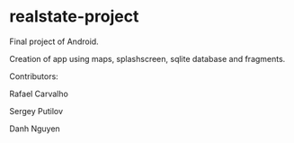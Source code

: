 # realstate-project

Final project of Android.

Creation of app using maps, splashscreen, sqlite database and fragments.

Contributors:

Rafael Carvalho

Sergey Putilov

Danh Nguyen
